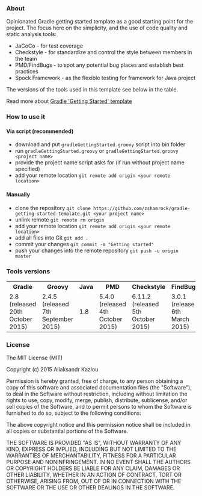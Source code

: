 ### About
Opinionated Gradle getting started template as a good starting point for the project. 
The focus here on the simplicity, and the use of code quality and static analysis tools:
- JaCoCo - for test coverage
- Checkstyle - for standardize and control the style between members in the team
- PMD/FindBugs - to spot any potential bug places and establish best practices
- Spock Framework - as the flexible testing for framework for Java project

The versions of the tools used in this template see below in the table.

Read more about [Gradle 'Getting Started' template](http://akazlou.com/posts/2015-07-19-gradle-getting-started-template.html)

### How to use it

#### Via script (recommended)
 - download and put `gradleGettingStarted.groovy` script into bin folder
 - run `gradleGettingStarted.groovy` or `gradleGettingStarted.groovy <project name>`
 - provide the project name script asks for (if run without project name specified)
 - add your remote location `git remote add origin <your remote location>`

#### Manually
 - clone the repository `git clone https://github.com/zshamrock/gradle-getting-started-template.git <your project name>`
 - unlink remote `git remote rm origin`
 - add your remote location `git remote add origin <your remote location>`
 - add all files into Git `git add .`
 - commit your changes `git commit -m "Getting started"`
 - push your changes into the remote repository `git push -u origin master`

### Tools versions
<table>
    <tr>
        <th>Gradle</th>
        <th>Groovy</th>
        <th>Java</th>
        <th>PMD</th>
        <th>Checkstyle</th>
        <th>FindBugs</th>
        <th>JDepend</th>
        <th>JaCoCo</th>
    </tr>
    <tr>
        <td>2.8 (released 20th October 2015)</td>
        <td>2.4.5 (released 7th September 2015)</td>
        <td>1.8</td>
        <td>5.4.0 (released 4th October 2015)</td>
        <td>6.11.2 (released 5th October 2015)</td>
        <td>3.0.1 (release 6th March 2015)</td>
        <td>2.9.1 (released 22nd August 2008)</td>
        <td>0.7.5.201505241946 (released 24th May 2015)</td>
    </tr>
</table>

### License
The MIT License (MIT)

Copyright (c) 2015 Aliaksandr Kazlou

Permission is hereby granted, free of charge, to any person obtaining a copy
of this software and associated documentation files (the "Software"), to deal
in the Software without restriction, including without limitation the rights
to use, copy, modify, merge, publish, distribute, sublicense, and/or sell
copies of the Software, and to permit persons to whom the Software is
furnished to do so, subject to the following conditions:

The above copyright notice and this permission notice shall be included in all
copies or substantial portions of the Software.

THE SOFTWARE IS PROVIDED "AS IS", WITHOUT WARRANTY OF ANY KIND, EXPRESS OR
IMPLIED, INCLUDING BUT NOT LIMITED TO THE WARRANTIES OF MERCHANTABILITY,
FITNESS FOR A PARTICULAR PURPOSE AND NONINFRINGEMENT. IN NO EVENT SHALL THE
AUTHORS OR COPYRIGHT HOLDERS BE LIABLE FOR ANY CLAIM, DAMAGES OR OTHER
LIABILITY, WHETHER IN AN ACTION OF CONTRACT, TORT OR OTHERWISE, ARISING FROM,
OUT OF OR IN CONNECTION WITH THE SOFTWARE OR THE USE OR OTHER DEALINGS IN THE
SOFTWARE.
